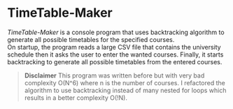 # TimeTable-Maker

*TimeTable-Maker* is a console program that uses backtracking algorithm to generate all possible timetables for the specified courses. 
<br>
On startup, the program reads a large CSV file that contains the university schedule then it asks the user to enter the wanted courses. Finally, it starts backtracking to generate all possible timetables from the entered courses.



>**Disclaimer** This program was written before but with very bad complexity O(N^6) where n is the number of courses. I refactored the algorithm to use backtracking instead of many nested for loops which results in a better complexity O(!N). 
